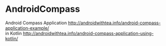 # AndroidCompass
Android Compass Application http://androidwithtea.info/android-compass-application-example/  
in Kotlin http://androidwithtea.info/android-compass-application-using-kotlin/
